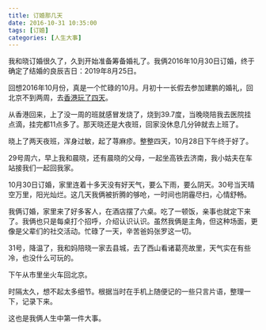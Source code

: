 ```yaml
---
title: 订婚那几天
date: 2016-10-31 10:35:00
tags: [订婚]
categories: [人生大事]
---
```


我和晓订婚很久了，久到开始准备筹备婚礼了。我俩2016年10月30日订婚，终于确定了结婚的良辰吉日：2019年8月25日。

<!--more-->

回想2016年10月份，真是一个忙碌的10月。月初十一长假去参加建鹏的婚礼，回北京不到两周，去[香港玩了四天](https://chenxiao.wang/2016/11/22/xianggang/)。

从香港回来，上了没一周的班就感冒发烧了，烧到39.7度，当晚晓陪我去医院挂点滴，挂完都11点多了。那天晓还是大夜班，回家没休息几分钟就去上班了。

晓上了两天夜班，浑身过敏，起了荨麻疹。整整四天，10月28日下午终于好了。

29号周六，早上我和晨晓，还有晨晓的父母，一起坐高铁去济南，我小姑夫在车站接我们一起回我家。

10月30日订婚，家里连着十多天没有好天气，要么下雨，要么阴天。30号当天晴空万里，阳光灿烂。这几天我俩被折腾的够呛，一时间也阴霾尽扫，心情舒畅。

我俩订婚，家里来了好多客人，在酒店摆了六桌。吃了一顿饭，亲事也就定下来了。我俩也只是每桌打个招呼，介绍认识认识。虽然我俩是主角，但这种场面，更像是父辈们的社交活动。忙碌了一天，辛苦爸妈张罗这一切。

31号，降温了，我和妈陪晓一家去县城，去了西山看诸葛亮故里，天气实在有些冷，也没什么可玩的。

下午从市里坐火车回北京。

时隔太久，想不起太多细节。根据当时在手机上随便记的一些只言片语，整理一下，记录下来。

这也是我俩人生中第一件大事。

